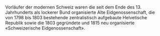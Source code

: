 Vorläufer der modernen Schweiz waren die seit dem Ende des 13. Jahrhunderts als lockerer Bund organisierte Alte Eidgenossenschaft, die von 1798 bis 1803 bestehende zentralistisch aufgebaute Helvetische Republik sowie die 1803 gegründete und 1815 neu organisierte «Schweizerische Eidgenossenschaft».
